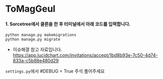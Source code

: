 # ToMagGeul

#### 1. Sorcetree에서 클론을 한 후 터미널에서 아래 코드를 입력합니다.
 ```
 python manage.py makemigrations
 python manage.py migrate
 ```


* 이슈해결 참고 자료입니다.
https://app.lucidchart.com/invitations/accept/1bd8b93e-7c50-4d74-833a-c5b88e480d29


```settings.py```에서 #DEBUG = True 주석 풀어주세요
